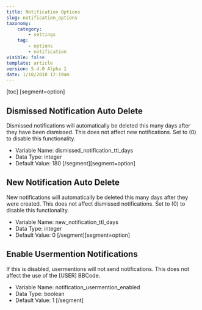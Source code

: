 ```yaml
---
title: Notification Options
slug: notification_options
taxonomy:
    category:
        - settings
    tag:
        - options
        - notification
visible: false
template: article
version: 5.4.0 Alpha 1
date: 1/10/2018 12:19am
---
```


[toc]
[segment=option]

## Dismissed Notification Auto Delete
Dismissed notifications will automatically be deleted this many days after they have been dismissed. This does not affect new notifications. Set to (0) to disable this functionality.



- Variable Name: dismissed_notification_ttl_days
- Data Type: integer
- Default Value: 180
[/segment][segment=option]

## New Notification Auto Delete
New notifications will automatically be deleted this many days after they were created. This does not affect dismissed notifications. Set to (0) to disable this functionality.



- Variable Name: new_notification_ttl_days
- Data Type: integer
- Default Value: 0
[/segment][segment=option]

## Enable Usermention Notifications
If this is disabled, usermentions will not send notifications. This does not affect the use of the [USER] BBCode.



- Variable Name: notification_usermention_enabled
- Data Type: boolean
- Default Value: 1
[/segment]